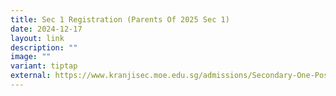 ```yaml
---
title: Sec 1 Registration (Parents Of 2025 Sec 1)
date: 2024-12-17
layout: link
description: ""
image: ""
variant: tiptap
external: https://www.kranjisec.moe.edu.sg/admissions/Secondary-One-Posting/Sec-1-posting/
---
```

